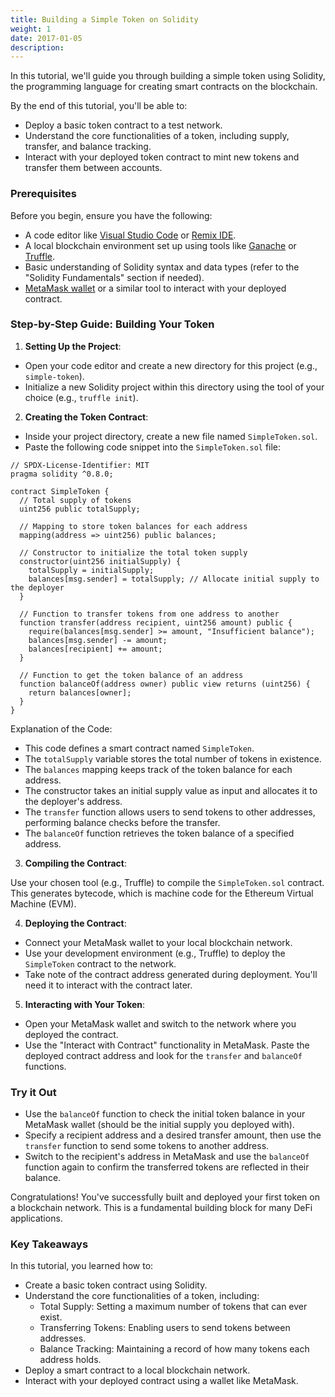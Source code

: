 ```yaml
---
title: Building a Simple Token on Solidity
weight: 1
date: 2017-01-05
description: 
---
```


In this tutorial, we'll guide you through building a simple token using Solidity, the programming language for creating smart contracts on the blockchain.

By the end of this tutorial, you'll be able to:

* Deploy a basic token contract to a test network.
* Understand the core functionalities of a token, including supply, transfer, and balance tracking.
* Interact with your deployed token contract to mint new tokens and transfer them between accounts.


### Prerequisites
Before you begin, ensure you have the following:

* A code editor like [Visual Studio Code](https://code.visualstudio.com/) or [Remix IDE](https://remix.ethereum.org/#lang=en&optimize=false&runs=200&evmVersion=null&version=soljson-v0.8.25+commit.b61c2a91.js).
* A local blockchain environment set up using tools like [Ganache](https://archive.trufflesuite.com/ganache/) or [Truffle](https://archive.trufflesuite.com/).
* Basic understanding of Solidity syntax and data types (refer to the "Solidity Fundamentals" section if needed).
* [MetaMask wallet](https://metamask.io/) or a similar tool to interact with your deployed contract.


### Step-by-Step Guide: Building Your Token

1. **Setting Up the Project**:

* Open your code editor and create a new directory for this project (e.g., `simple-token`).
* Initialize a new Solidity project within this directory using the tool of your choice (e.g., `truffle init`).

2. **Creating the Token Contract**:

* Inside your project directory, create a new file named `SimpleToken.sol`.
* Paste the following code snippet into the `SimpleToken.sol` file:

```solidity
// SPDX-License-Identifier: MIT
pragma solidity ^0.8.0;

contract SimpleToken {
  // Total supply of tokens
  uint256 public totalSupply;

  // Mapping to store token balances for each address
  mapping(address => uint256) public balances;

  // Constructor to initialize the total token supply
  constructor(uint256 initialSupply) {
    totalSupply = initialSupply;
    balances[msg.sender] = totalSupply; // Allocate initial supply to the deployer
  }

  // Function to transfer tokens from one address to another
  function transfer(address recipient, uint256 amount) public {
    require(balances[msg.sender] >= amount, "Insufficient balance");
    balances[msg.sender] -= amount;
    balances[recipient] += amount;
  }

  // Function to get the token balance of an address
  function balanceOf(address owner) public view returns (uint256) {
    return balances[owner];
  }
}
```

Explanation of the Code:

* This code defines a smart contract named `SimpleToken`.
* The `totalSupply` variable stores the total number of tokens in existence.
* The `balances` mapping keeps track of the token balance for each address.
* The constructor takes an initial supply value as input and allocates it to the deployer's address.
* The `transfer` function allows users to send tokens to other addresses, performing balance checks before the transfer.
* The `balanceOf` function retrieves the token balance of a specified address.


3. **Compiling the Contract**:

Use your chosen tool (e.g., Truffle) to compile the `SimpleToken.sol` contract. This generates bytecode, which is machine code for the Ethereum Virtual Machine (EVM).

4. **Deploying the Contract**:

* Connect your MetaMask wallet to your local blockchain network.
* Use your development environment (e.g., Truffle) to deploy the `SimpleToken` contract to the network.
* Take note of the contract address generated during deployment. You'll need it to interact with the contract later.

5. **Interacting with Your Token**:

* Open your MetaMask wallet and switch to the network where you deployed the contract.
* Use the "Interact with Contract" functionality in MetaMask. Paste the deployed contract address and look for the `transfer` and `balanceOf` functions.


### Try it Out

* Use the `balanceOf` function to check the initial token balance in your MetaMask wallet (should be the initial supply you deployed with).
* Specify a recipient address and a desired transfer amount, then use the `transfer` function to send some tokens to another address.
* Switch to the recipient's address in MetaMask and use the `balanceOf` function again to confirm the transferred tokens are reflected in their balance.


Congratulations! You've successfully built and deployed your first token on a blockchain network. This is a fundamental building block for many DeFi applications.


### Key Takeaways

In this tutorial, you learned how to:

* Create a basic token contract using Solidity.
* Understand the core functionalities of a token, including:
    * Total Supply: Setting a maximum number of tokens that can ever exist.
    * Transferring Tokens: Enabling users to send tokens between addresses.
    * Balance Tracking: Maintaining a record of how many tokens each address holds.
* Deploy a smart contract to a local blockchain network.
* Interact with your deployed contract using a wallet like MetaMask.